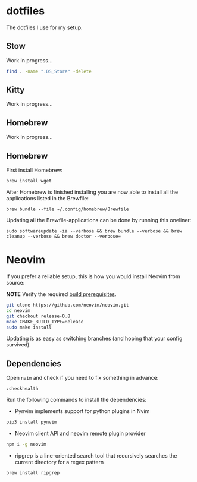 # dotfiles

The dotfiles I use for my setup.

## Stow

Work in progress...

```sh
find . -name ".DS_Store" -delete
```

## Kitty

Work in progress...

## Homebrew

Work in progress...

## Homebrew

First install Homebrew:

```
brew install wget
```

After Homebrew is finished installing you are now able to install all the applications listed in the Brewfile:

```
brew bundle --file ~/.config/homebrew/Brewfile
```

Updating all the Brewfile-applications can be done by running this oneliner:

```
sudo softwareupdate -ia --verbose && brew bundle --verbose && brew cleanup --verbose && brew doctor --verbose=
```

# Neovim

If you prefer a reliable setup, this is how you would install Neovim from source:

**NOTE** Verify the required [build prerequisites](https://github.com/neovim/neovim/wiki/Building-Neovim#build-prerequisites).

```sh
git clone https://github.com/neovim/neovim.git
cd neovim
git checkout release-0.8
make CMAKE_BUILD_TYPE=Release
sudo make install
```

Updating is as easy as switching branches (and hoping that your config survived).

## Dependencies

Open `nvim` and check if you need to fix something in advance:

```
:checkhealth
```

Run the following commands to install the dependencies:

-   Pynvim implements support for python plugins in Nvim

```sh
pip3 install pynvim
```

-   Neovim client API and neovim remote plugin provider

```sh
npm i -g neovim
```

-   ripgrep is a line-oriented search tool that recursively searches the current directory for a regex pattern

```sh
brew install ripgrep
```
